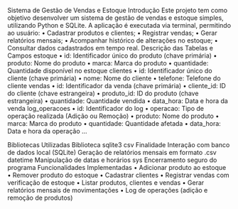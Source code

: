 Sistema de Gestão de Vendas e Estoque 
Introdução 
Este projeto tem como objetivo desenvolver um sistema de gestão de vendas e estoque 
simples, utilizando Python e SQLite. A aplicação é executada via terminal, permitindo 
ao usuário: 
• Cadastrar produtos e clientes; 
• Registrar vendas; 
• Gerar relatórios mensais; 
• Acompanhar histórico de alterações no estoque; 
• Consultar dados cadastrados em tempo real. 
Descrição das Tabelas e Campos 
estoque 
• id: Identificador único do produto (chave primária) 
• produto: Nome do produto 
• marca: Marca do produto 
• quantidade: Quantidade disponível no estoque 
clientes 
• id: Identificador único do cliente (chave primária) 
• nome: Nome do cliente 
• telefone: Telefone do cliente 
vendas 
• id: Identificador da venda (chave primária) 
• cliente_id: ID do cliente (chave estrangeira) 
• produto_id: ID do produto (chave estrangeira) 
• quantidade: Quantidade vendida 
• data_hora: Data e hora da venda 
log_operacoes 
• id: Identificador do log 
• operacao: Tipo de operação realizada (Adição ou Remoção) 
• produto: Nome do produto 
• marca: Marca do produto 
• quantidade: Quantidade afetada 
• data_hora: Data e hora da operação 
... 

Bibliotecas Utilizadas 
Biblioteca 
sqlite3 
csv 
Finalidade 
Interação com banco de dados local 
(SQLite) 
Geração de relatórios mensais em formato 
.csv 
datetime Manipulação de datas e horários 
sys 
Encerramento seguro do programa 
Funcionalidades Implementadas 
• Adicionar produto ao estoque 
• Remover produto do estoque 
• Cadastrar clientes 
• Registrar vendas com verificação de estoque 
• Listar produtos, clientes e vendas 
• Gerar relatórios mensais de movimentações 
• Log de operações (adição e remoção de produtos)
